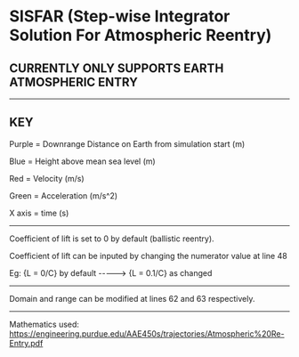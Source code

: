 # SISFAR (Step-wise Integrator Solution For Atmospheric Reentry)

CURRENTLY ONLY SUPPORTS EARTH ATMOSPHERIC ENTRY
-
-----------------------------------------------------------------------------------
KEY
-
Purple = Downrange Distance on Earth from simulation start (m)

Blue = Height above mean sea level (m)

Red = Velocity (m/s)

Green = Acceleration (m/s^2)

X axis = time (s)

-----------------------------------------------------------------------------------

Coefficient of lift is set to 0 by default (ballistic reentry).

Coefficient of lift can be inputed by changing the numerator value at line 48

Eg:
{L = 0/C} by default -----> {L = 0.1/C} as changed

-----------------------------------------------------------------------------------

Domain and range can be modified at lines 62 and 63 respectively.

-----------------------------------------------------------------------------------
Mathematics used:
https://engineering.purdue.edu/AAE450s/trajectories/Atmospheric%20Re-Entry.pdf
